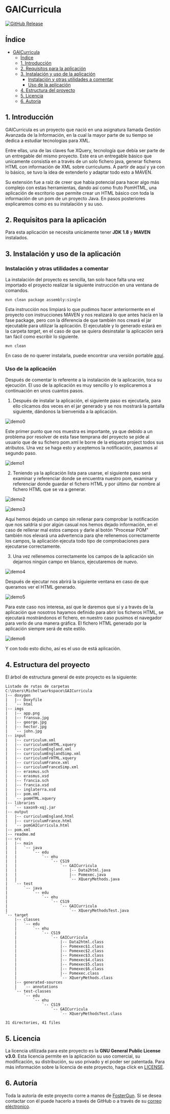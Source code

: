 # GAICurricula

[![GitHub Release](https://img.shields.io/github/release/cs-ehu/GAICurricula.svg)](https://github.com/cs-ehu/GAICurricula/releases)

## Índice
- [GAICurricula](#gaicurricula)
  - [Índice](#Índice)
  - [1. Introducción](#1-introducción)
  - [2. Requisitos para la aplicación](#2-requisitos-para-la-aplicación)
  - [3. Instalación y uso de la aplicación](#3-instalación-y-uso-de-la-aplicación)
    - [Instalación y otras utilidades a comentar](#instalación-y-otras-utilidades-a-comentar)
    - [Uso de la aplicación](#uso-de-la-aplicación)
  - [4. Estructura del proyecto](#4-estructura-del-proyecto)
  - [5. Licencia](#5-licencia)
  - [6. Autoría](#6-autoría)

## 1. Introducción
GAICurricula es un proyecto que nació en una asignatura llamada Gestión Avanzada de la Información, en la cual la mayor parte de su tiempo se dedica a estudiar tecnologías para XML.

Entre ellas, una de las claves fue XQuery, tecnología que debía ser parte de un entregable del mismo proyecto. Este era un entregable básico que unicamente consistía en a través de un solo fichero java, generar ficheros HTML con información de XML sobre curriculums. A partir de aquí y ya con lo básico, se tuvo la idea de extenderlo y adaptar todo esto a MAVEN.

Su extensión fue a raíz de creer que había potencial para hacer algo más complejo con estas herramientas, dando así como fruto PomHTML, una aplicación de escritorio que permite crear un HTML básico con toda la información de un pom de un proyecto Java. En pasos posteriores explicaremos como es su instalación y su uso.

## 2. Requisitos para la aplicación
Para esta aplicación se necesita unicámente tener **JDK 1.8** y **MAVEN** instalados.

## 3. Instalación y uso de la aplicación

### Instalación y otras utilidades a comentar
La instalación del proyecto es sencilla, tan solo hace falta una vez importado el proyecto realizar la siguiente instrucción en una ventana de comandos.
```
mvn clean package assembly:single
```
Esta instrucción nos limpiará lo que pudimos hacer anteriormente en el proyecto con instrucciones MAVEN y nos realizará lo que antes hacía en la fase package, pero con la diferencia de que también nos creará el jar ejecutable para utilizar la aplicación.
El ejecutable y lo generado estará en la carpeta *target*, en el caso de que se quiera desinstalar la aplicación será tan fácil como escribir lo siguiente.
```
mvn clean
```
En caso de no querer instalarla, puede encontrar una versión portable [aquí](https://github.com/cs-ehu/GAICurricula/releases/tag/1.0.1).
### Uso de la aplicación
Después de comentar lo referente a la instalación de la aplicación, toca su ejecución. El uso de la aplicación es muy sencillo y lo explicaremos a continuación en unos cuantos pasos.

1. Después de instalar la aplicación, el siguiente paso es ejecutarla, para ello clicamos dos veces en el jar generado y se nos mostrará la pantalla siguiente, dándonos la bienvenida a la aplicación.

![demo0](https://raw.githubusercontent.com/cs-ehu/GAICurricula/master/imgs/demo0.PNG)

Este primer punto que nos muestra es importante, ya que debido a un problema por resolver de esta fase temprana del proyecto se pide al usuario que de su fichero pom.xml le borre de la etiqueta project todos sus atributos. Una vez se haga esto y aceptemos la notificación, pasamos al segundo paso.

![demo1](https://raw.githubusercontent.com/cs-ehu/GAICurricula/master/imgs/demo1.PNG)

2. Teniendo ya la aplicación lista para usarse, el siguiente paso será examinar y referenciar donde se encuentra nuestro pom, examinar y referenciar donde guardar el fichero HTML y por último dar nombre al fichero HTML que se va a generar.

![demo2](https://raw.githubusercontent.com/cs-ehu/GAICurricula/master/imgs/demo2.PNG)

![demo3](https://raw.githubusercontent.com/cs-ehu/GAICurricula/master/imgs/demo3.PNG)

Aquí hemos dejado un campo sin rellenar para comprobar la notificación que nos saldría si por algún casual nos hemos dejado información, en el caso de rellenar mal estos campos y darle al botón "Procesar POM" también nos elevará una advertencia para qhe rellenemos correctamente los campos, la aplicación ejecuta todo tipo de comprobaciones para ejecutarse correctamente.

3. Una vez rellenemos correctamente los campos de la aplicación sin dejarnos ningún campo en blanco, ejecutaremos de nuevo.

![demo4](https://raw.githubusercontent.com/cs-ehu/GAICurricula/master/imgs/demo4.PNG)

Después de ejecutar nos abrirá la siguiente ventana en caso de que queramos ver el HTML generado.

![demo5](https://raw.githubusercontent.com/cs-ehu/GAICurricula/master/imgs/demo5.PNG)

Para este caso nos interesa, así que le daremos que sí y a través de la aplicación que nosotros hayamos definido para abrir los ficheros HTML, se ejecutará mostrándonos el fichero, en nuestro caso pusimos el navegador para verlo de una manera gráfica. El fichero HTML generado por la aplicación siempre será de este estilo.

![demo6](https://raw.githubusercontent.com/cs-ehu/GAICurricula/master/imgs/demo6.PNG)

Y con todo esto dicho, así es el uso de está aplicación.

## 4. Estructura del proyecto

El árbol de estructura general de este proyecto es la siguiente:

```
Listado de rutas de carpetas
C:\Users\Michel\workspace\GAICurricula
|-- doxygen
|   |-- Doxyfile
|   `-- html
|-- imgs
|   |-- app.png
|   |-- fransua.jpg
|   |-- george.jpg
|   |-- hector.jpg
|   `-- john.jpg
|-- input
|   |-- curriculum.xml
|   |-- curriculumEnHTML.xquery
|   |-- curriculumEngland.xml
|   |-- curriculumEnglandSimp.xml
|   |-- curriculumFrHTML.xquery
|   |-- curriculumFrance.xml
|   |-- curriculumFranceSimp.xml
|   |-- erasmus.sch
|   |-- erasmus.xsd
|   |-- francia.sch
|   |-- francia.xsd
|   |-- inglaterra.xsd
|   |-- pom.xml
|   `-- pomHTML.xquery
|-- libraries
|   `-- saxon9-xqj.jar
|-- output
|   |-- curriculumEngland.html
|   |-- curriculumFrance.html
|   `-- pomGAICurricula.html
|-- pom.xml
|-- readme.md
|-- src
|   |-- main
|   |   `-- java
|   |       `-- edu
|   |           `-- ehu
|   |               `-- CS19
|   |                   `-- GAICurricula
|   |                       |-- Data2html.java
|   |                       |-- Pomexec.java
|   |                       `-- XQueryMethods.java
|   `-- test
|       `-- java
|           `-- edu
|               `-- ehu
|                   `-- CS19
|                       `-- GAICurricula
|                           `-- XQueryMethodsTest.java
`-- target
    |-- classes
    |   `-- edu
    |       `-- ehu
    |           `-- CS19
    |               `-- GAICurricula
    |                   |-- Data2html.class
    |                   |-- Pomexec$1.class
    |                   |-- Pomexec$2.class
    |                   |-- Pomexec$3.class
    |                   |-- Pomexec$4.class
    |                   |-- Pomexec$5.class
    |                   |-- Pomexec$6.class
    |                   |-- Pomexec.class
    |                   `-- XQueryMethods.class
    |-- generated-sources
    |   `-- annotations
    `-- test-classes
        `-- edu
            `-- ehu
                `-- CS19
                    `-- GAICurricula
                        `-- XQueryMethodsTest.class

31 directories, 41 files
```

## 5. Licencia
La licencia utilizada para este proyecto es la **GNU General Public License v3.0**.
Esta licencia permite en la aplicación su uso comercial, su modificación, su distribución, su uso privado y el poder ser patentada.
Para más información sobre la licencia de este proyecto, haga click en [LICENSE](https://github.com/FosterGun/GAICurricula/blob/FosterGun/LICENSE).

## 6. Autoría
Toda la autoría de este proyecto corre a manos de [FosterGun](https://github.com/FosterGun).
Si se desea contactar con él puede hacerlo a través de GitHub o a través de su [correo eléctronico](mailto:mblanco040@ikasle.ehu.es).
